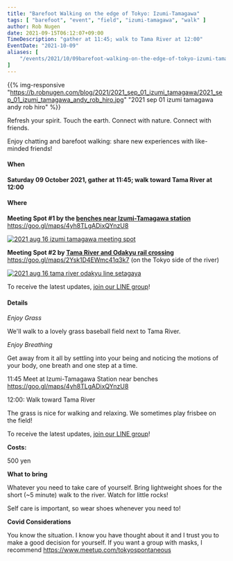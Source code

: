 ```yaml
---
title: "Barefoot Walking on the edge of Tokyo: Izumi-Tamagawa"
tags: [ "barefoot", "event", "field", "izumi-tamagawa", "walk" ]
author: Rob Nugen
date: 2021-09-15T06:12:07+09:00
TimeDescription: "gather at 11:45; walk to Tama River at 12:00"
EventDate: "2021-10-09"
aliases: [
    "/events/2021/10/09barefoot-walking-on-the-edge-of-tokyo-izumi-tamagawa",
]
---
```


{{% img-responsive "https://b.robnugen.com/blog/2021/2021_sep_01_izumi_tamagawa/2021_sep_01_izumi_tamagawa_andy_rob_hiro.jpg" "2021 sep 01 izumi tamagawa andy rob hiro" %}}

Refresh your spirit. Touch the earth. Connect with nature. Connect with friends.

Enjoy chatting and barefoot walking: share new experiences with like-minded friends!

#### When

**Saturday 09 October 2021, gather at 11:45; walk toward Tama River at 12:00**

#### Where

**Meeting Spot #1 by the [benches near Izumi-Tamagawa station](https://goo.gl/maps/4yh8TLgADixQYnzU8)**
https://goo.gl/maps/4yh8TLgADixQYnzU8

[![2021 aug 16 izumi tamagawa meeting spot](//b.robnugen.com/blog/2021/thumbs/2021_aug_16_izumi_tamagawa_meeting_spot.png)](//b.robnugen.com/blog/2021/2021_aug_16_izumi_tamagawa_meeting_spot.png)

**Meeting Spot #2 by [Tama River and Odakyu rail crossing](https://goo.gl/maps/2Ysk1D4EWmc41q3k7)**
https://goo.gl/maps/2Ysk1D4EWmc41q3k7 (on the Tokyo side of the river)

[![2021 aug 16 tama river odakyu line setagaya](//b.robnugen.com/blog/2021/thumbs/2021_aug_16_tama_river_odakyu_line_setagaya.png)](//b.robnugen.com/blog/2021/2021_aug_16_tama_river_odakyu_line_setagaya.png)

To receive the latest updates, [join our LINE group](/contact/)!

#### Details

*Enjoy Grass*

We'll walk to a lovely grass baseball field next to Tama River.

*Enjoy Breathing*

Get away from it all by settling into your being and noticing the
motions of your body, one breath and one step at a time.

11:45 Meet at Izumi-Tamagawa Station near benches https://goo.gl/maps/4yh8TLgADixQYnzU8

12:00: Walk toward Tama River

The grass is nice for walking and relaxing.  We sometimes play frisbee on the field!

To receive the latest updates, [join our LINE group](/contact/)!

**Costs:**

500 yen

**What to bring**

Whatever you need to take care of yourself.  Bring lightweight
shoes for the short (~5 minute) walk to the river.  Watch for little rocks!

Self care is important, so wear shoes whenever you need to!

**Covid Considerations**

You know the situation.  I know you have thought about it and I trust you
to make a good decision for yourself.  If you want a group with masks,
I recommend https://www.meetup.com/tokyospontaneous
